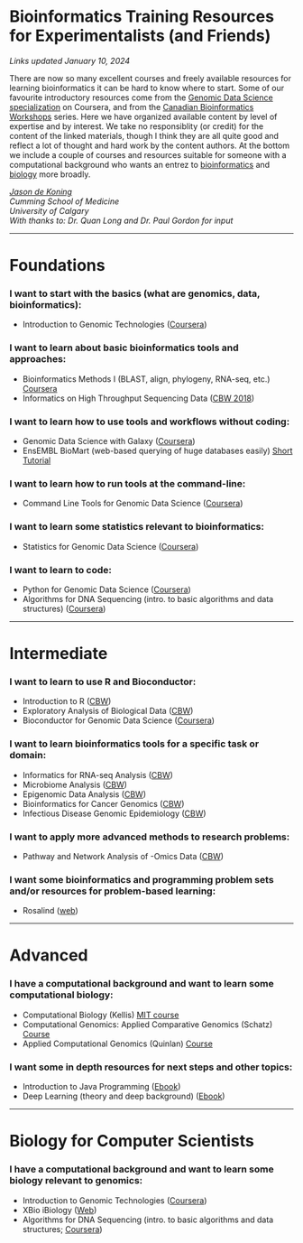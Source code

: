 # Bioinformatics Training Resources for Experimentalists (and Friends)
*Links updated January 10, 2024*

There are now so many excellent courses and freely available resources for learning bioinformatics it can be hard to know where to start. Some of our favourite introductory resources come from the [Genomic Data Science specialization](https://www.coursera.org/specializations/genomic-data-science) on Coursera, and from the [Canadian Bioinformatics Workshops](https://bioinformatics.ca) series. Here we have organized available content by level of expertise and by interest. We take no responsiblity (or credit) for the content of the linked materials, though I think they are all quite good and reflect a lot of thought and hard work by the content authors. At the bottom we include a couple of courses and resources suitable for someone with a computational background who wants an entrez to [bioinformatics](#advanced) and [biology](#biology-for-computer-scientists) more broadly.

*[Jason de Koning](http://lab.jasondk.io)*<BR>
*Cumming School of Medicine*<BR>
*University of Calgary*<BR>
*With thanks to: Dr. Quan Long and Dr. Paul Gordon for input*<BR>

---
# Foundations
### I want to start with the basics (what are genomics, data, bioinformatics):
- Introduction to Genomic Technologies ([Coursera](https://www.coursera.org/learn/introduction-genomics?specialization=genomic-data-science))

### I want to learn about basic bioinformatics tools and approaches:
- Bioinformatics Methods I (BLAST, align, phylogeny, RNA-seq, etc.) [Coursera](https://www.coursera.org/learn/bioinformatics-methods-1)
- Informatics on High Throughput Sequencing Data ([CBW 2018](https://bioinformatics.ca/workshops/2018-informatics-on-high-throughput-sequencing-data/))

### I want to learn how to use tools and workflows without coding:
- Genomic Data Science with Galaxy ([Coursera](https://www.coursera.org/learn/galaxy-project?specialization=genomic-data-science))
- EnsEMBL BioMart (web-based querying of huge databases easily) [Short Tutorial](https://uswest.ensembl.org/info/data/biomart/how_to_use_biomart.html)

### I want to learn how to run tools at the command-line:
- Command Line Tools for Genomic Data Science ([Coursera](https://www.coursera.org/learn/genomic-tools))

### I want to learn some statistics relevant to bioinformatics:
- Statistics for Genomic Data Science ([Coursera](https://www.coursera.org/learn/statistical-genomics))

### I want to learn to code:
- Python for Genomic Data Science ([Coursera](https://www.coursera.org/learn/python-genomics?specialization=genomic-data-science))
- Algorithms for DNA Sequencing (intro. to basic algorithms and data structures) ([Coursera](https://www.coursera.org/learn/dna-sequencing?specialization=genomic-data-science))

---
# Intermediate
### I want to learn to use R and Bioconductor:
- Introduction to R ([CBW](https://bioinformatics.ca/workshops-all/2021-introduction-to-r/)) 
- Exploratory Analysis of Biological Data ([CBW](https://bioinformatics.ca/workshops-all/2020-exploratory-analysis-of-biological-data-using-r/)) 
- Bioconductor for Genomic Data Science ([Coursera](https://www.coursera.org/learn/bioconductor))

### I want to learn bioinformatics tools for a specific task or domain:
- Informatics for RNA-seq Analysis ([CBW](https://bioinformatics.ca/workshops-all/2020-informatics-for-rna-seq-analysis/))
- Microbiome Analysis ([CBW](https://bioinformatics.ca/workshops-all/2021-microbiome-analysis/))
- Epigenomic Data Analysis ([CBW](https://bioinformatics.ca/workshops-all/2021-epigenomics-analysis/)) 
- Bioinformatics for Cancer Genomics ([CBW](https://bioinformatics.ca/workshops-all/bioinformatics-for-cancer-genomics/)) 
- Infectious Disease Genomic Epidemiology ([CBW](https://bioinformatics.ca/workshops-all/2021-infectious-disease-epidemiology-analysis/))

### I want to apply more advanced methods to research problems:
- Pathway and Network Analysis of -Omics Data ([CBW](https://bioinformatics.ca/workshops-all/2021-pathway-and-network-analysis/))

### I want some bioinformatics and programming problem sets and/or resources for problem-based learning:
- Rosalind ([web](http://rosalind.info/problems/locations/))

---
# Advanced

### I have a computational background and want to learn some computational biology:
- Computational Biology (Kellis) [MIT course](https://ocw.mit.edu/courses/electrical-engineering-and-computer-science/6-047-computational-biology-fall-2015/lectures_slides/)
- Computational Genomics: Applied Comparative Genomics (Schatz) [Course](https://github.com/schatzlab/appliedgenomics2019)
- Applied Computational Genomics (Quinlan) [Course](https://github.com/quinlan-lab/applied-computational-genomics)

### I want some in depth resources for next steps and other topics:
- Introduction to Java Programming ([Ebook](http://math.hws.edu/javanotes/))
- Deep Learning (theory and deep background) ([Ebook](http://www.deeplearningbook.org))

---
# Biology for Computer Scientists

### I have a computational background and want to learn some biology relevant to genomics:
- Introduction to Genomic Technologies ([Coursera](https://www.coursera.org/learn/introduction-genomics?specialization=genomic-data-science))
- XBio iBiology ([Web](https://explorebiology.org/collections/genetics))
- Algorithms for DNA Sequencing (intro. to basic algorithms and data structures; [Coursera](https://www.coursera.org/learn/dna-sequencing?specialization=genomic-data-science))
